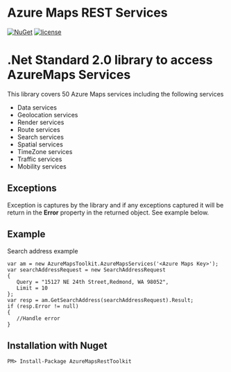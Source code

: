# Azure Maps REST Services

[![NuGet](https://img.shields.io/badge/NuGet-4.1.0-blue.svg)](https://www.nuget.org/packages/AzureMapsRestToolkit/)
[![license](https://img.shields.io/badge/license-MIT-yellow.svg)](https://github.com/perfahlen/AzureMapsRestServices/blob/master/LICENSE)


# .Net Standard 2.0 library to access AzureMaps Services
This library covers 50 Azure Maps services including the following services
- Data services
- Geolocation services
- Render services
- Route services
- Search services
- Spatial services
- TimeZone services
- Traffic services
- Mobility services

## Exceptions
Exception is captures by the library and if any exceptions captured it will be return in the __Error__ property in the returned object. See example below.

## Example
Search address example
```
var am = new AzureMapsToolkit.AzureMapsServices('<Azure Maps Key>');
var searchAddressRequest = new SearchAddressRequest
{
   Query = "15127 NE 24th Street,Redmond, WA 98052",
   Limit = 10
};
var resp = am.GetSearchAddress(searchAddressRequest).Result;
if (resp.Error != null)
{
   //Handle error
}

```

## Installation with Nuget
```
PM> Install-Package AzureMapsRestToolkit
```
